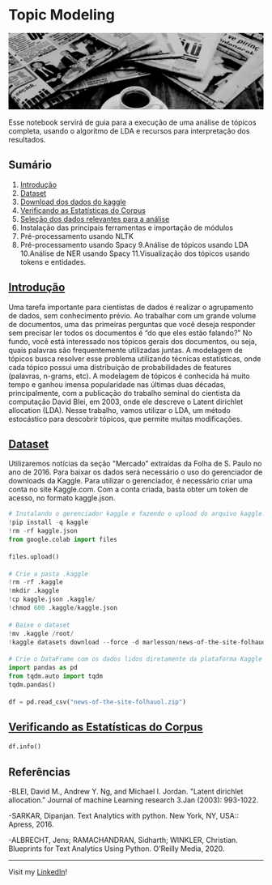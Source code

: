 # Topic Modeling

![image](img.png)

Esse notebook servirá de guia para a execução de uma análise de tópicos completa, usando o algoritmo de LDA e recursos para interpretação dos resultados.

## Sumário
1. [Introdução](#introduction)
2. [Dataset](#dataset)
3. [Download dos dados do kaggle](#download-dos-dados)
4. [Verificando as Estatísticas do Corpus](#estatisticas-corpus)
5. [Seleção dos dados relevantes para a análise](#Seleção-dos-dados-relevantes-para-a-análise)
6. Instalação das principais ferramentas e importação de módulos
7. Pré-processamento usando NLTK
8. Pré-processamento usando Spacy
9.Análise de tópicos usando LDA
10.Análise de NER usando Spacy
11.Visualização dos tópicos usando tokens e entidades.

## [Introdução](#introduction)

Uma tarefa importante para cientistas de dados é realizar o agrupamento de dados, sem conhecimento prévio. Ao trabalhar com um grande volume de documentos, uma das primeiras perguntas que você deseja responder sem precisar ler todos os documentos é “do que eles estão falando?” No fundo, você está interessado nos tópicos gerais dos documentos, ou seja, quais palavras são frequentemente utilizadas juntas. A modelagem de tópicos busca resolver esse problema utilizando técnicas estatísticas, onde cada tópico possui uma distribuição de probabilidades de features (palavras, n-grams, etc). A modelagem de tópicos é conhecida há muito tempo e ganhou imensa popularidade nas últimas duas décadas, principalmente, com a publicação do trabalho seminal do cientista da computação David Blei, em 2003, onde ele descreve o Latent dirichlet allocation (LDA). Nesse trabalho, vamos utilizar o LDA, um método estocástico para descobrir tópicos, que permite muitas modificações. 

## [Dataset](#dataset)
Utilizaremos notícias da seção "Mercado" extraídas da Folha de S. Paulo no ano de 2016. Para baixar os dados será necessário o uso do gerenciador de downloads da Kaggle. Para utilizar o gerenciador, é necessário criar uma conta no site Kaggle.com. Com a conta criada, basta obter um token de acesso, no formato kaggle.json.

``` python
# Instalando o gerenciador kaggle e fazendo o upload do arquivo kaggle.json
!pip install -q kaggle
!rm -rf kaggle.json
from google.colab import files

files.upload()

# Crie a pasta .kaggle 
!rm -rf .kaggle
!mkdir .kaggle
!cp kaggle.json .kaggle/
!chmod 600 .kaggle/kaggle.json

# Baixe o dataset
!mv .kaggle /root/
!kaggle datasets download --force -d marlesson/news-of-the-site-folhauol

# Crie o DataFrame com os dados lidos diretamente da plataforma Kaggle
import pandas as pd
from tqdm.auto import tqdm
tqdm.pandas()

df = pd.read_csv("news-of-the-site-folhauol.zip")
```

## [Verificando as Estatísticas do Corpus](#estatisticas-corpus)

```python
df.info()

```


## Referências
-BLEI, David M., Andrew Y. Ng, and Michael I. Jordan. "Latent dirichlet allocation." Journal of machine Learning research 3.Jan (2003): 993-1022.

-SARKAR, Dipanjan. Text Analytics with python. New York, NY, USA:: Apress, 2016.

-ALBRECHT, Jens; RAMACHANDRAN, Sidharth; WINKLER, Christian. Blueprints for Text Analytics Using Python. O'Reilly Media, 2020.

 
--- 
Visit my [LinkedIn](https://www.linkedin.com/in/wfaquieri/ "Stay in touch!")!
